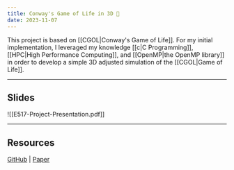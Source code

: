 ```yaml
---
title: Conway's Game of Life in 3D 👾
date: 2023-11-07
---
```

This project is based on [[CGOL|Conway's Game of Life]].  For my initial implementation, I leveraged my knowledge [[c|C Programming]], [[HPC|High Performance Computing]], and [[OpenMP|the OpenMP library]] in order to develop a simple 3D adjusted simulation of the [[CGOL|Game of Life]].    

---
## Slides
![[E517-Project-Presentation.pdf]]

---
## Resources
[GitHub](https://github.com/gpullela/CGOL-3D) | [Paper](../assets/CGOL/Conway’s-Game-of-Life-in-3D-Space.pdf)

